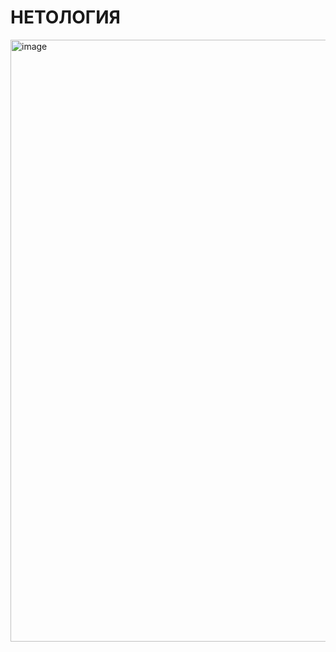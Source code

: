 
# НЕТОЛОГИЯ
<img width="963" alt="image" src="https://github.com/user-attachments/assets/2ead61ca-1703-4bd0-8bba-d3b2ec91ea97" />

